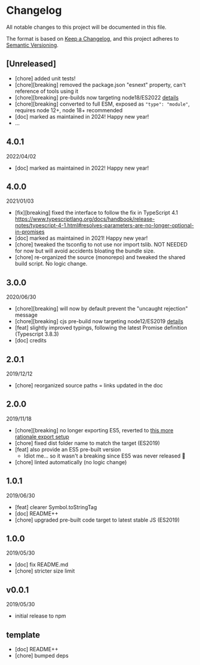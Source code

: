# Changelog

All notable changes to this project will be documented in this file.

The format is based on [Keep a Changelog](https://keepachangelog.com/en/1.0.0/),
and this project adheres to [Semantic Versioning](https://semver.org/spec/v2.0.0.html).

## [Unreleased]
* [chore] added unit tests!
* [chore][breaking] removed the package.json "esnext" property, can't reference of tools using it
* [chore][breaking] pre-builds now targeting node18/ES2022 [details](../../0-CONTRIBUTING/06-conventions--js--modules_and_transpilation.md)
* [chore][breaking] converted to full ESM, exposed as `"type": "module"`, requires node 12+, node 18+ recommended
* [doc] marked as maintained in 2024! Happy new year!
* ...

## 4.0.1
2022/04/02
* [doc] marked as maintained in 2022! Happy new year!

## 4.0.0
2021/01/03
* [fix][breaking] fixed the interface to follow the fix in TypeScript 4.1 https://www.typescriptlang.org/docs/handbook/release-notes/typescript-4-1.html#resolves-parameters-are-no-longer-optional-in-promises
* [doc] marked as maintained in 2021! Happy new year!
* [chore] tweaked the tsconfig to not use nor import tslib. NOT NEEDED for now but will avoid accidents bloating the bundle size.
* [chore] re-organized the source (monorepo) and tweaked the shared build script. No logic change.

## 3.0.0
2020/06/30
* [chore][breaking] will now by default prevent the "uncaught rejection" message
* [chore][breaking] cjs pre-build now targeting node12/ES2019 [details](../../0-CONTRIBUTING/06-conventions--js--modules_and_transpilation.md)
* [feat] slightly improved typings, following the latest Promise definition (Typescript 3.8.3)
* [doc] credits

## 2.0.1
2019/12/12
* [chore] reorganized source paths = links updated in the doc

## 2.0.0
2019/11/18
* [chore][breaking] no longer exporting ES5, reverted to [this more rationale export setup](../../0-CONTRIBUTING/06-conventions--js--modules_and_transpilation.md)
* [chore] fixed dist folder name to match the target (ES2019)
* [feat] also provide an ES5 pre-built version
  * Idiot me... so it wasn't a breaking since ES5 was never released :facepalm:
* [chore] linted automatically (no logic change)

## 1.0.1
2019/06/30
* [feat] clearer Symbol.toStringTag
* [doc] README++
* [chore] upgraded pre-built code target to latest stable JS (ES2019)

## 1.0.0
2019/05/30
* [doc] fix README.md
* [chore] stricter size limit

## v0.0.1
2019/05/30
* initial release to npm

## template
* [doc] README++
* [chore] bumped deps
